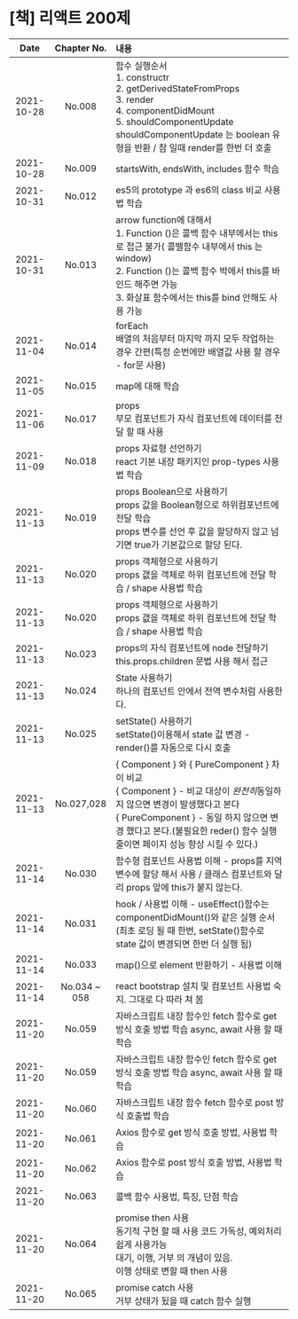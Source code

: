 # [책] 리액트 200제

|    Date    | Chapter No.  | 내용                                                                                                                                                                                                                                                        |
| :--------: | :----------: | :---------------------------------------------------------------------------------------------------------------------------------------------------------------------------------------------------------------------------------------------------------- |
| 2021-10-28 |    No.008    | 함수 실행순서 <br/> 1. constructr <br/> 2. getDerivedStateFromProps <br/> 3. render <br/> 4. componentDidMount <br/> 5. shouldComponentUpdate <br/> shouldComponentUpdate 는 boolean 유형을 반환 / 참 일때 render를 한번 더 호출                            |
| 2021-10-28 |    No.009    | startsWith, endsWith, includes 함수 학습                                                                                                                                                                                                                    |
| 2021-10-31 |    No.012    | es5의 prototype 과 es6의 class 비교 사용법 학습                                                                                                                                                                                                             |
| 2021-10-31 |    No.013    | arrow function에 대해서 <br/> 1. Function ()은 콜백 함수 내부에서는 this로 접근 불가( 콜밸함수 내부에서 this 는 window)<br/> 2. Function ()는 콜백 함수 박에서 this를 바인드 해주면 가능 <br/> 3. 화살표 함수에서는 this를 bind 안해도 사용 가능            |
| 2021-11-04 |    No.014    | forEach <br/> 배열의 처음부터 마지막 까지 모두 작업하는 경우 간편(특정 순번에만 배열값 사용 할 경우 - for문 사용) <br/>                                                                                                                                     |
| 2021-11-05 |    No.015    | map에 대해 학습                                                                                                                                                                                                                                             |
| 2021-11-06 |    No.017    | props <br/> 부모 컴포넌트가 자식 컴포넌트에 데이터를 전달 할 때 사용                                                                                                                                                                                        |
| 2021-11-09 |    No.018    | props 자료형 선언하기 <br/> react 기본 내장 패키지인 prop-types 사용법 학습                                                                                                                                                                                 |
| 2021-11-13 |    No.019    | props Boolean으로 사용하기 <br/> props 값을 Boolean형으로 하위컴포넌트에 전달 학습 <br/> props 변수를 선언 후 값을 할당하지 않고 넘기면 true가 기본값으로 할당 된다.                                                                                        |
| 2021-11-13 |    No.020    | props 객체형으로 사용하기 <br/> props 갮을 객체로 하위 컴포넌트에 전달 학습 / shape 사용법 학습                                                                                                                                                             |
| 2021-11-13 |    No.020    | props 객체형으로 사용하기 <br/> props 갮을 객체로 하위 컴포넌트에 전달 학습 / shape 사용법 학습                                                                                                                                                             |
| 2021-11-13 |    No.023    | props의 자식 컴포넌트에 node 전달하기 <br/> this.props.children 문법 사용 해서 접근                                                                                                                                                                         |
| 2021-11-13 |    No.024    | State 사용하기 <br/> 하나의 컴포넌트 안에서 전역 변수처럼 사용한다.                                                                                                                                                                                         |
| 2021-11-13 |    No.025    | setState() 사용하기 <br/> setState()이용해서 state 값 변경 - render()를 자동으로 다시 호출                                                                                                                                                                  |
| 2021-11-13 |  No.027,028  | { Component } 와 { PureComponent } 차이 비교<br/> { Component } - 비교 대상이 *완전히*동일하지 않으면 변경이 발생했다고 본다 <br/> { PureComponent } - 동일 하지 않으면 변경 했다고 본다.(불필요한 reder() 함수 실행 줄이면 페이지 성능 향상 시킬 수 있다.) |
| 2021-11-14 |    No.030    | 함수형 컴포넌트 사용법 이해 - props를 지역 변수에 할당 해서 사용 / 클래스 컴포넌트와 달리 props 앞에 this가 붙지 않는다.                                                                                                                                    |
| 2021-11-14 |    No.031    | hook / 사용법 이해 - useEffect()함수는 componentDidMount()와 같은 실행 순서(최초 로딩 될 때 한번, setState()함수로 state 값이 변경되면 한번 더 실행 됨)                                                                                                     |
| 2021-11-14 |    No.033    | map()으로 element 반환하기 - 사용법 이해                                                                                                                                                                                                                    |
| 2021-11-14 | No.034 ~ 058 | react bootstrap 설치 및 컴포넌트 사용법 숙지. 그대로 다 따라 쳐 봄                                                                                                                                                                                          |
| 2021-11-20 |    No.059    | 자바스크립트 내장 함수인 fetch 함수로 get 방식 호출 방법 학습 async, await 사용 할 때 학습                                                                                                                                                                  |
| 2021-11-20 |    No.059    | 자바스크립트 내장 함수인 fetch 함수로 get 방식 호출 방법 학습 async, await 사용 할 때 학습                                                                                                                                                                  |
| 2021-11-20 |    No.060    | 자바스크립트 내장 함수 fetch 함수로 post 방식 호출법 학습                                                                                                                                                                                                   |
| 2021-11-20 |    No.061    | Axios 함수로 get 방식 호출 방법, 사용법 학습                                                                                                                                                                                                                |
| 2021-11-20 |    No.062    | Axios 함수로 post 방식 호출 방법, 사용법 학습                                                                                                                                                                                                               |
| 2021-11-20 |    No.063    | 콜백 함수 사용법, 특징, 단점 학습                                                                                                                                                                                                                           |
| 2021-11-20 |    No.064    | promise then 사용 <br/> 동기적 구현 할 때 사용 코드 가독성, 예외처리 쉽게 사용가능 <br/>대기, 이행, 거부 의 개념이 있음. <br/> 이행 상태로 변할 때 then 사용                                                                                                |
| 2021-11-20 |    No.065    | promise catch 사용 <br/> 거부 상태가 됬을 때 catch 함수 실행                                                                                                                                                                                                |

<!--
## Getting Started with Create React App

This project was bootstrapped with [Create React App](https://github.com/facebook/create-react-app).

## Available Scripts

In the project directory, you can run:

### `yarn start`

Runs the app in the development mode.\
Open [http://localhost:3000](http://localhost:3000) to view it in the browser.

The page will reload if you make edits.\
You will also see any lint errors in the console.

### `yarn test`

Launches the test runner in the interactive watch mode.\
See the section about [running tests](https://facebook.github.io/create-react-app/docs/running-tests) for more information.

### `yarn build`

Builds the app for production to the `build` folder.\
It correctly bundles React in production mode and optimizes the build for the best performance.

The build is minified and the filenames include the hashes.\
Your app is ready to be deployed!

See the section about [deployment](https://facebook.github.io/create-react-app/docs/deployment) for more information.

### `yarn eject`

**Note: this is a one-way operation. Once you `eject`, you can’t go back!**

If you aren’t satisfied with the build tool and configuration choices, you can `eject` at any time. This command will remove the single build dependency from your project.

Instead, it will copy all the configuration files and the transitive dependencies (webpack, Babel, ESLint, etc) right into your project so you have full control over them. All of the commands except `eject` will still work, but they will point to the copied scripts so you can tweak them. At this point you’re on your own.

You don’t have to ever use `eject`. The curated feature set is suitable for small and middle deployments, and you shouldn’t feel obligated to use this feature. However we understand that this tool wouldn’t be useful if you couldn’t customize it when you are ready for it.

## Learn More

You can learn more in the [Create React App documentation](https://facebook.github.io/create-react-app/docs/getting-started).

To learn React, check out the [React documentation](https://reactjs.org/).

### Code Splitting

This section has moved here: [https://facebook.github.io/create-react-app/docs/code-splitting](https://facebook.github.io/create-react-app/docs/code-splitting)

### Analyzing the Bundle Size

This section has moved here: [https://facebook.github.io/create-react-app/docs/analyzing-the-bundle-size](https://facebook.github.io/create-react-app/docs/analyzing-the-bundle-size)

### Making a Progressive Web App

This section has moved here: [https://facebook.github.io/create-react-app/docs/making-a-progressive-web-app](https://facebook.github.io/create-react-app/docs/making-a-progressive-web-app)

### Advanced Configuration

This section has moved here: [https://facebook.github.io/create-react-app/docs/advanced-configuration](https://facebook.github.io/create-react-app/docs/advanced-configuration)

### Deployment

This section has moved here: [https://facebook.github.io/create-react-app/docs/deployment](https://facebook.github.io/create-react-app/docs/deployment)

### `yarn build` fails to minify

This section has moved here: [https://facebook.github.io/create-react-app/docs/troubleshooting#npm-run-build-fails-to-minify](https://facebook.github.io/create-react-app/docs/troubleshooting#npm-run-build-fails-to-minify) -->
